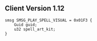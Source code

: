 ## Client Version 1.12

```rust,ignore
smsg SMSG_PLAY_SPELL_VISUAL = 0x01F3 {
    Guid guid;    
    u32 spell_art_kit;    
}

```
